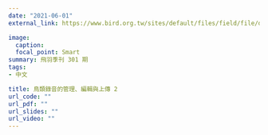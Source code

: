 ```yaml
---
date: "2021-06-01"
external_link: https://www.bird.org.tw/sites/default/files/field/file/download/%E4%B8%AD%E8%8F%AF%E9%A3%9B%E7%BE%BD301%E6%9C%9F_0.pdf#page=22

image:
  caption: 
  focal_point: Smart
summary: 飛羽季刊 301 期
tags:
- 中文

title: 鳥類錄音的管理、編輯與上傳 2
url_code: ""
url_pdf: ""
url_slides: ""
url_video: ""
---
```

